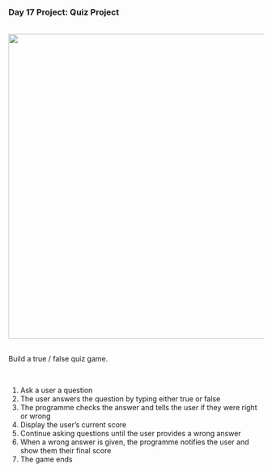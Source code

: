 ### Day 17 Project: Quiz Project

<br>

<div align = center>
  <img src = "P17.gif" width = 600>
</div>

<br>

Build a true / false quiz game.

<br>

1. Ask a user a question
2. The user answers the question by typing either true or false
3. The programme checks the answer and tells the user if they were right or wrong
4. Display the user’s current score
5. Continue asking questions until the user provides a wrong answer
6. When a wrong answer is given, the programme notifies the user and show them their final score
7. The game ends

<br>
